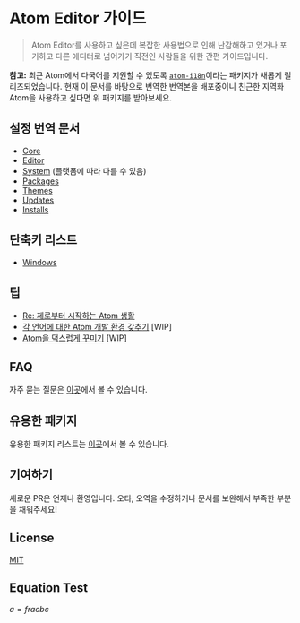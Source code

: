 # Atom Editor 가이드

> Atom Editor를 사용하고 싶은데 복잡한 사용법으로 인해 난감해하고 있거나 포기하고 다른 에디터로 넘어가기 직전인 사람들을 위한 간편 가이드입니다.

**참고:** 최근 Atom에서 다국어를 지원할 수 있도록 [`atom-i18n`](https://atom.io/packages/atom-i18n)이라는 패키지가 새롭게 릴리즈되었습니다. 현재 이 문서를 바탕으로 번역한 번역본을 배포중이니 친근한 지역화 Atom을 사용하고 싶다면 위 패키지를 받아보세요.

## 설정 번역 문서

* [Core](./settings/core.md)
* [Editor](./settings/editor.md)
* [System](./settings/system.md) (플랫폼에 따라 다를 수 있음)
* [Packages](./settings/packages.md)
* [Themes](./settings/themes.md)
* [Updates](./settings/updates.md)
* [Installs](./settings/installs.md)

## 단축키 리스트

* [Windows](./shortcuts/windows.md)

## 팁

* [Re: 제로부터 시작하는 Atom 생활](./tips/re-zero-starting-life-in-atom.md)
* [각 언어에 대한 Atom 개발 환경 갖추기]() [WIP]
* [Atom을 덕스럽게 꾸미기]() [WIP]

## FAQ

자주 묻는 질문은 [이곳](./base/faq.md)에서 볼 수 있습니다.

## 유용한 패키지

유용한 패키지 리스트는 [이곳](./base/packages.md)에서 볼 수 있습니다.

## 기여하기

새로운 PR은 언제나 환영입니다. 오타, 오역을 수정하거나 문서를 보완해서 부족한 부분을 채워주세요!

## License

[MIT](http://preco.mit-license.org/)

## Equation Test
$a = frac{b}{c}$
